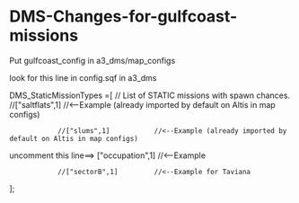 # DMS-Changes-for-gulfcoast-missions

Put gulfcoast_config in a3_dms/map_configs

 look for this line in config.sqf in a3_dms
 
 
 DMS_StaticMissionTypes =[								// List of STATIC missions with spawn chances.
				//["saltflats",1]		//<--Example (already imported by default on Altis in map configs)
				
				//["slums",1]			//<--Example (already imported by default on Altis in map configs)
				
  uncomment this line==>	["occupation",1]		//<--Example
  
				//["sectorB",1]			//<--Example for Taviana
				
];
